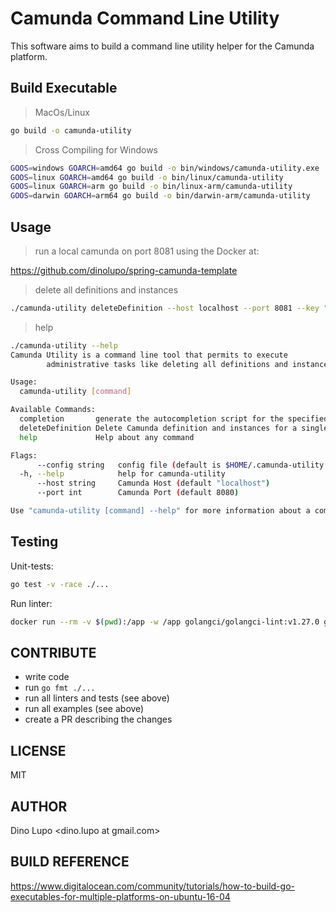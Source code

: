 # Camunda Command Line Utility

This software aims to build a command line utility helper for the Camunda platform.

Build Executable
-----------
> MacOs/Linux
```bash
go build -o camunda-utility
```

> Cross Compiling for Windows
```bash
GOOS=windows GOARCH=amd64 go build -o bin/windows/camunda-utility.exe
GOOS=linux GOARCH=amd64 go build -o bin/linux/camunda-utility
GOOS=linux GOARCH=arm go build -o bin/linux-arm/camunda-utility
GOOS=darwin GOARCH=arm64 go build -o bin/darwin-arm/camunda-utility
```

Usage
-----------

> run a local camunda on port 8081 using the Docker at:

https://github.com/dinolupo/spring-camunda-template

> delete all definitions and instances
```bash
./camunda-utility deleteDefinition --host localhost --port 8081 --key "@all"
```

> help
```bash
./camunda-utility --help
Camunda Utility is a command line tool that permits to execute
        administrative tasks like deleting all definitions and instances.

Usage:
  camunda-utility [command]

Available Commands:
  completion       generate the autocompletion script for the specified shell
  deleteDefinition Delete Camunda definition and instances for a single or all process definitions
  help             Help about any command

Flags:
      --config string   config file (default is $HOME/.camunda-utility.yaml)
  -h, --help            help for camunda-utility
      --host string     Camunda Host (default "localhost")
      --port int        Camunda Port (default 8080)

Use "camunda-utility [command] --help" for more information about a command.
```

Testing
-----------
Unit-tests:
```bash
go test -v -race ./...
```

Run linter:
```bash
docker run --rm -v $(pwd):/app -w /app golangci/golangci-lint:v1.27.0 golangci-lint run -v
```

CONTRIBUTE
-----------
 * write code
 * run `go fmt ./...`
 * run all linters and tests (see above)
 * run all examples (see above)
 * create a PR describing the changes

LICENSE
-----------
MIT

AUTHOR
-----------
Dino Lupo <dino.lupo at gmail.com>

BUILD REFERENCE
------------

https://www.digitalocean.com/community/tutorials/how-to-build-go-executables-for-multiple-platforms-on-ubuntu-16-04